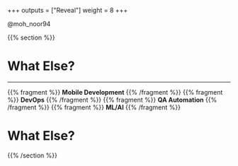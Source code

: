 +++
outputs = ["Reveal"]
weight = 8
+++


<p class="twitter">@moh_noor94</p>

{{% section %}}

# What Else?

---

{{% fragment %}} **Mobile Development** {{% /fragment %}}
{{% fragment %}} **DevOps** {{% /fragment %}}
{{% fragment %}} **QA Automation** {{% /fragment %}}
{{% fragment %}} **ML/AI** {{% /fragment %}}


# What Else?

{{% /section %}}
